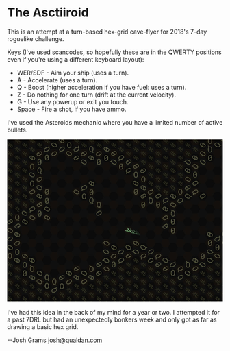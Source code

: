 The Asctiiroid
==============

This is an attempt at a turn-based hex-grid cave-flyer for
2018's 7-day roguelike challenge.

Keys (I've used scancodes, so hopefully these are in the QWERTY
positions even if you're using a different keyboard layout):

* WER/SDF - Aim your ship (uses a turn).
* A - Accelerate (uses a turn).
* Q - Boost (higher acceleration if you have fuel: uses a turn).
* Z - Do nothing for one turn (drift at the current velocity).
* G - Use any powerup or exit you touch.
* Space - Fire a shot, if you have ammo.

I've used the Asteroids mechanic where you have a limited number
of active bullets.

![screenshot](asctiiroid.jpg)

I've had this idea in the back of my mind for a year or two.  I
attempted it for a past 7DRL but had an unexpectedly bonkers
week and only got as far as drawing a basic hex grid.

--Josh Grams <josh@qualdan.com>
